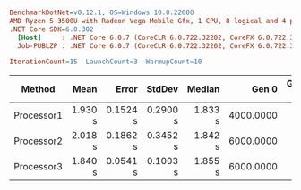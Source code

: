 ``` ini

BenchmarkDotNet=v0.12.1, OS=Windows 10.0.22000
AMD Ryzen 5 3500U with Radeon Vega Mobile Gfx, 1 CPU, 8 logical and 4 physical cores
.NET Core SDK=6.0.302
  [Host]     : .NET Core 6.0.7 (CoreCLR 6.0.722.32202, CoreFX 6.0.722.32202), X64 RyuJIT
  Job-PUBLZP : .NET Core 6.0.7 (CoreCLR 6.0.722.32202, CoreFX 6.0.722.32202), X64 RyuJIT

IterationCount=15  LaunchCount=3  WarmupCount=10  

```
|     Method |    Mean |    Error |   StdDev |  Median |     Gen 0 | Gen 1 | Gen 2 | Allocated |
|----------- |--------:|---------:|---------:|--------:|----------:|------:|------:|----------:|
| Processor1 | 1.930 s | 0.1524 s | 0.2900 s | 1.833 s | 4000.0000 |     - |     - |   9.31 MB |
| Processor2 | 2.018 s | 0.1862 s | 0.3452 s | 1.842 s | 6000.0000 |     - |     - |  12.67 MB |
| Processor3 | 1.840 s | 0.0541 s | 0.1003 s | 1.855 s | 6000.0000 |     - |     - |  12.67 MB |
